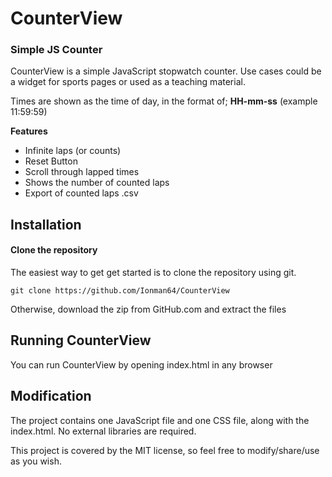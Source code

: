 # CounterView

### Simple JS Counter

CounterView is a simple JavaScript stopwatch counter. Use cases could be a widget for sports pages
or used as a teaching material.

Times are shown as the time of day, in the format of; **HH-mm-ss** (example 11:59:59)

**Features**
* Infinite laps (or counts)
* Reset Button
* Scroll through lapped times
* Shows the number of counted laps
* Export of counted laps .csv

## Installation

#### Clone the repository
The easiest way to get get started is to clone the repository using git.

`git clone https://github.com/Ionman64/CounterView`

Otherwise, download the zip from GitHub.com and extract the files

## Running CounterView
You can run CounterView by opening index.html in any browser

## Modification
The project contains one JavaScript file and one CSS file, along with the index.html. No external libraries are required.

This project is covered by the MIT license, so feel free to modify/share/use as you wish.






